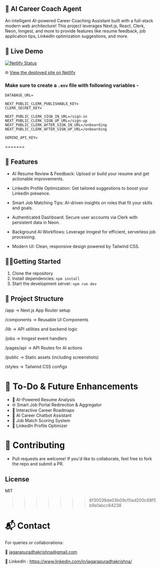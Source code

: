 ## 🧠 AI Career Coach Agent
An intelligent AI-powered Career Coaching Assistant built with a full-stack modern web architecture! This project leverages Next.js, React, Clerk, Neon, Inngest, and more to provide features like resume feedback, job application tips, LinkedIn optimization suggestions, and more.


## 🚀 Live Demo

[![Netlify Status](https://api.netlify.com/api/v1/badges/your-site-id/deploy-status)](https://684e10c3b24b5905faaa622c--ai-career-coach-dev.netlify.app/)

🌐 [View the deployed site on Netlify](https://684e10c3b24b5905faaa622c--ai-career-coach-dev.netlify.app/)


### Make sure to create a `.env` file with following variables -

```
DATABASE_URL=

NEXT_PUBLIC_CLERK_PUBLISHABLE_KEY=
CLERK_SECRET_KEY=

NEXT_PUBLIC_CLERK_SIGN_IN_URL=/sign-in
NEXT_PUBLIC_CLERK_SIGN_UP_URL=/sign-up
NEXT_PUBLIC_CLERK_AFTER_SIGN_IN_URL=/onboarding
NEXT_PUBLIC_CLERK_AFTER_SIGN_UP_URL=/onboarding

GEMINI_API_KEY=
```
=======

## 🎯 Features

- AI Resume Review & Feedback: Upload or build your resume and get actionable improvements.

- LinkedIn Profile Optimization: Get tailored suggestions to boost your LinkedIn presence.

- Smart Job Matching Tips: AI-driven insights on roles that fit your skills and goals.

- Authenticated Dashboard: Secure user accounts via Clerk with persistent data in Neon.

- Background AI Workflows: Leverage Inngest for efficient, serverless job processing.

- Modern UI: Clean, responsive design powered by Tailwind CSS.

## 🧑‍💻Getting Started

1. Clone the repository
2. Install dependencies: `npm install`
3. Start the development server: `npm run dev`

## 📁 Project Structure

/app             → Next.js App Router setup

/components      → Reusable UI Components  

/lib             → API utilities and backend logic

/jobs            → Inngest event handlers    

/pages/api       → API Routes for AI actions

/public          → Static assets (including screenshots)

/styles          → Tailwind CSS configs    

# 📌 To-Do & Future Enhancements

- 🚀 AI-Powered Resume Analysis
- 🌐 Smart Job Portal Redirection & Aggregator
- 🧭 Interactive Career Roadmaps
- 🤖 AI Career Chatbot Assistant
- 🧮 Job Match Scoring System
- 🔗 LinkedIn Profile Optimizer

# 🙌 Contributing

 - Pull requests are welcome! If you'd like to collaborate, feel free to fork the repo and submit a PR.

## License

MIT
>>>>>>> 6f30539de03b09cf0ad200c68f5b9a1abcc64238

# 📬 Contact

For queries or collaborations:

📧 jagarapuradhakrishna@gmail.com

💼 LinkedIn : https://www.linkedin.com/in/jagarapuradhakrishna/
